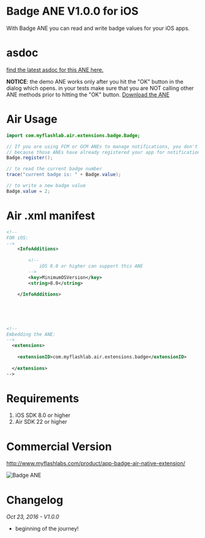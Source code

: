 # Badge ANE V1.0.0 for iOS
With Badge ANE you can read and write badge values for your iOS apps.

# asdoc
[find the latest asdoc for this ANE here.](http://myflashlab.github.io/asdoc/index.html?com/myflashlab/air/extensions/badge/package-detail.html)  

**NOTICE**: the demo ANE works only after you hit the "OK" button in the dialog which opens. in your tests make sure that you are NOT calling other ANE methods prior to hitting the "OK" button.
[Download the ANE](https://github.com/myflashlab/Badge-ANE/tree/master/FD/lib)

# Air Usage
```actionscript
import com.myflashlab.air.extensions.badge.Badge;

// If you are using FCM or GCM ANEs to manage notifications, you don't need to call this method.
// because those ANEs have already registered your app for notification in iOS settings.
Badge.register();

// to read the current badge number
trace("current badge is: " + Badge.value);

// to write a new badge value
Badge.value = 2;
```

# Air .xml manifest
```xml
<!--
FOR iOS:
-->
	<InfoAdditions>
		
		<!--
			iOS 8.0 or higher can support this ANE
		-->
		<key>MinimumOSVersion</key>
		<string>8.0</string>
		
	</InfoAdditions>
	
	
	
	
	
<!--
Embedding the ANE:
-->
  <extensions>
	
	<extensionID>com.myflashlab.air.extensions.badge</extensionID>
	
  </extensions>
-->
```

# Requirements 
1. iOS SDK 8.0 or higher
2. Air SDK 22 or higher

# Commercial Version
http://www.myflashlabs.com/product/app-badge-air-native-extension/

![Badge ANE](http://www.myflashlabs.com/wp-content/uploads/2016/10/product_adobe-air-ane-extension-badge-2-595x738.jpg)

# Changelog
*Oct 23, 2016 - V1.0.0*
* beginning of the journey!
